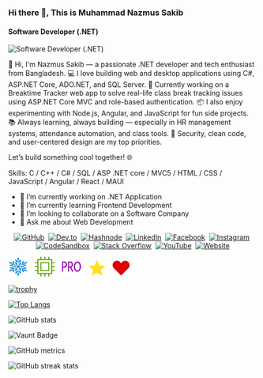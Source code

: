 ### Hi there 👋, This is Muhammad Nazmus Sakib
#### Software Developer (.NET)
![Software Developer (.NET)](https://media.licdn.com/dms/image/v2/D4D03AQFfIOfUqSJtDA/profile-displayphoto-shrink_200_200/B4DZckkM1BGkAY-/0/1748665159498?e=1756944000&v=beta&t=tSmZttMihYr8EC3KoXS9C74QynLGSr4m3ToSHZD8Qts)

👋 Hi, I'm Nazmus Sakib — a passionate .NET developer and tech enthusiast from Bangladesh.
💻 I love building web and desktop applications using C#, ASP.NET Core, ADO.NET, and SQL Server.
🚀 Currently working on a Breaktime Tracker web app to solve real-life class break tracking issues using ASP.NET Core MVC and role-based authentication.
📦 I also enjoy experimenting with Node.js, Angular, and JavaScript for fun side projects.
📚 Always learning, always building — especially in HR management systems, attendance automation, and class tools.
🔐 Security, clean code, and user-centered design are my top priorities.

Let’s build something cool together! 🌐

Skills: C / C++ / C# / SQL / ASP .NET core  / MVC5 / HTML / CSS / JavaScript / Angular / React / MAUI 

- 🔭 I’m currently working on .NET Application 
- 🌱 I’m currently learning Frontend Development 
- 👯 I’m looking to collaborate on a Software Company 
- 💬 Ask me about Web Development


<p align="center">
  <a href="https://github.com/nazmus-Sakib777"><img src="https://cdn.jsdelivr.net/npm/simple-icons@v7/icons/github.svg" alt="GitHub" width="20" /></a>&nbsp;
  <a href="https://dev.to/nazmus_sakib22"><img src="https://cdn.jsdelivr.net/npm/simple-icons@v7/icons/devdotto.svg" alt="Dev.to" width="20" /></a>&nbsp;
  <a href="https://hashnode.com/@MNSAKIB"><img src="https://cdn.jsdelivr.net/npm/simple-icons@v7/icons/hashnode.svg" alt="Hashnode" width="20" /></a>&nbsp;
  <a href="https://www.linkedin.com/in/mns07/"><img src="https://cdn.jsdelivr.net/npm/simple-icons@v7/icons/linkedin.svg" alt="LinkedIn" width="20" /></a>&nbsp;
  <a href="https://www.facebook.com/mnsakib2202/"><img src="https://cdn.jsdelivr.net/npm/simple-icons@v7/icons/facebook.svg" alt="Facebook" width="20" /></a>&nbsp;
  <a href="https://www.instagram.com/nazmus899/"><img src="https://cdn.jsdelivr.net/npm/simple-icons@v7/icons/instagram.svg" alt="Instagram" width="20" /></a>&nbsp;
  <a href="https://codesandbox.io/u/nazmus2202"><img src="https://cdn.jsdelivr.net/npm/simple-icons@v7/icons/codesandbox.svg" alt="CodeSandbox" width="20" /></a>&nbsp;
  <a href="https://stackoverflow.com/users/nazmus-sakib"><img src="https://cdn.jsdelivr.net/npm/simple-icons@v7/icons/stackoverflow.svg" alt="Stack Overflow" width="20" /></a>&nbsp;
  <a href="https://www.youtube.com/channel/@mnsakib1377"><img src="https://cdn.jsdelivr.net/npm/simple-icons@v7/icons/youtube.svg" alt="YouTube" width="20" /></a>&nbsp;
  <a href="https://nazmus-sakib777.github.io/nazmussakib.github.io/"><img src="https://cdn.jsdelivr.net/npm/simple-icons@v7/icons/internetarchive.svg" alt="Website" width="20" /></a>
</p>





<a href='https://archiveprogram.github.com/'><img src='https://raw.githubusercontent.com/acervenky/animated-github-badges/master/assets/acbadge.gif' width='40' height='40'></a> <a href='https://docs.github.com/en/developers'><img src='https://raw.githubusercontent.com/acervenky/animated-github-badges/master/assets/devbadge.gif' width='40' height='40'></a> <a href='https://github.com/pricing'><img src='https://raw.githubusercontent.com/acervenky/animated-github-badges/master/assets/pro.gif' width='40' height='40'></a> <a href='https://stars.github.com/'><img src='https://raw.githubusercontent.com/acervenky/animated-github-badges/master/assets/starbadge.gif' width='35' height='35'></a> <a href='https://docs.github.com/en/github/supporting-the-open-source-community-with-github-sponsors'><img src='https://raw.githubusercontent.com/acervenky/animated-github-badges/master/assets/sponsorbadge.gif' width='35' height='35'></a> 

[![trophy](https://github-profile-trophy.vercel.app/?username=nazmus-Sakib777)](https://github.com/ryo-ma/github-profile-trophy)

[![Top Langs](https://github-readme-stats.vercel.app/api/top-langs/?username=nazmus-Sakib777)](https://github.com/anuraghazra/github-readme-stats)

![GitHub stats](https://github-readme-stats.vercel.app/api?username=nazmus-Sakib777&show_icons=true&count_private=true)  

![Vaunt Badge](https://api.vaunt.dev/v1/github/entities/nazmus-Sakib777/contributions?format=svg&private=true)  

![GitHub metrics](https://metrics.lecoq.io/nazmus-Sakib777)  

![GitHub streak stats](https://streak-stats.demolab.com/?user=nazmus-Sakib777)  

